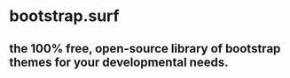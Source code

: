 # bootstrap.surf
## the 100% free, open-source library of bootstrap themes for your developmental needs.

